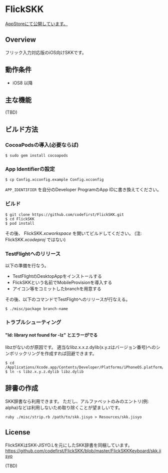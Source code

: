 # FlickSKK
[AppStoreにて公開しています。
](https://itunes.apple.com/jp/app/flickskk/id944678753?mt=8)

## Overview
フリック入力対応版のiOS向けSKKです。

## 動作条件

 * iOS8 以降

## 主な機能
(TBD)

## ビルド方法

### CocoaPodsの導入(必要ならば)

```
$ sudo gem install cocoapods
```

### App Identifierの設定

```
$ cp Config.xcconfig.example Config.xcconfig
```

`APP_IDENTIFIER` を自分のDeveloper ProgramのApp IDに書き換えてください。

### ビルド

```
$ git clone https://github.com/codefirst/FlickSKK.git
$ cd FlickSKK
$ pod install
```
その後、 FlickSKK.*xcworkspace* を開いてビルドしてください。 (注: FlickSKK.*xcodeproj* ではない)

### TestFlightへのリリース
以下の準備を行なう。

 * TestFlightのDesktopAppをインストールする
 * FlickSKKという名前でMobileProvisionを導入する
 * アイコン等をコミットしたbranchを用意する

その後、以下のコマンドでTestFlightへのリリースが行なえる。

```
$ ./misc/package branch-name
```

### トラブルシューティング
#### "ld: library not found for -lz" とエラーがでる

libzがないのが原因です。 適当なlibz.x.x.z.dylib(x.y.zはバージョン番号)へのシンボリックリングを作成すれば回避できます。

```
$ cd /Applications/Xcode.app/Contents/Developer/Platforms/iPhoneOS.platform/Developer/SDKs/iPhoneOS.sdk/usr/lib
$ ln -s libz.x.y.z.dylib libz.dylib
```

## 辞書の作成
SKK辞書なら利用できます。 ただし、アルファベットのみのエントリ(例: alpha)などは利用しないため取り除くことが望ましいです。

```
ruby ./misc/strip.rb /path/to/skk.jisyo > Resources/skk.jisyo
```

## License

FlickSKKはSKK-JISYO.Lを元にしたSKK辞書を同梱しています。
<https://github.com/codefirst/FlickSKK/blob/master/FlickSKKKeyboard/skk.jisyo>

(TBD)

